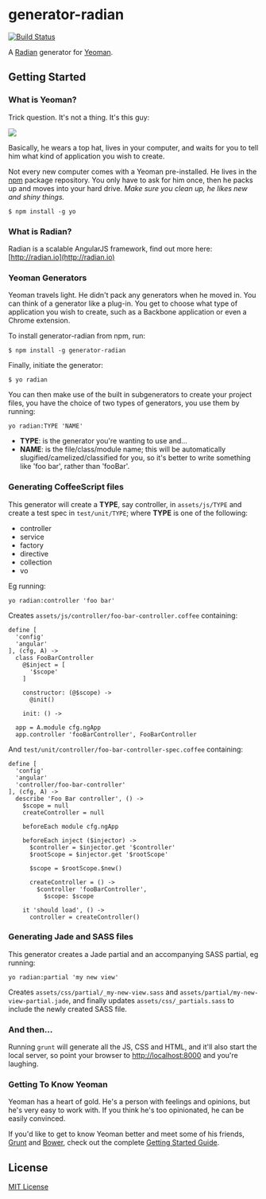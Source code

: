 # generator-radian
[![Build Status](https://travis-ci.org/ahmednuaman/generator-radian.png?branch=v0.0.1)](https://travis-ci.org/ahmednuaman/generator-radian)

A [Radian](http://radian.io) generator for [Yeoman](http://yeoman.io).

## Getting Started

### What is Yeoman?

Trick question. It's not a thing. It's this guy:

![](http://i.imgur.com/JHaAlBJ.png)

Basically, he wears a top hat, lives in your computer, and waits for you to tell him what kind of application you wish to create.

Not every new computer comes with a Yeoman pre-installed. He lives in the [npm](https://npmjs.org) package repository. You only have to ask for him once, then he packs up and moves into your hard drive. *Make sure you clean up, he likes new and shiny things.*

```
$ npm install -g yo
```

### What is Radian?

Radian is a scalable AngularJS framework, find out more here: [http://radian.io](http://radian.io)

### Yeoman Generators

Yeoman travels light. He didn't pack any generators when he moved in. You can think of a generator like a plug-in. You get to choose what type of application you wish to create, such as a Backbone application or even a Chrome extension.

To install generator-radian from npm, run:

```
$ npm install -g generator-radian
```

Finally, initiate the generator:

```
$ yo radian
```

You can then make use of the built in subgenerators to create your project files, you have the choice of two types of generators, you use them by running:

    yo radian:TYPE 'NAME'

- **TYPE**: is the generator you're wanting to use and...
- **NAME**: is the file/class/module name; this will be automatically slugified/camelized/classified for you, so it's better to write something like 'foo bar', rather than 'fooBar'.

### Generating CoffeeScript files

This generator will create a **TYPE**, say controller, in `assets/js/TYPE` and create a test spec in `test/unit/TYPE`; where **TYPE** is one of the following:

- controller
- service
- factory
- directive
- collection
- vo

Eg running:

    yo radian:controller 'foo bar'

Creates `assets/js/controller/foo-bar-controller.coffee` containing:

    define [
      'config'
      'angular'
    ], (cfg, A) ->
      class FooBarController
        @$inject = [
          '$scope'
        ]

        constructor: (@$scope) ->
          @init()

        init: () ->

      app = A.module cfg.ngApp
      app.controller 'fooBarController', FooBarController

And `test/unit/controller/foo-bar-controller-spec.coffee` containing:

    define [
      'config'
      'angular'
      'controller/foo-bar-controller'
    ], (cfg, A) ->
      describe 'Foo Bar controller', () ->
        $scope = null
        createController = null

        beforeEach module cfg.ngApp

        beforeEach inject ($injector) ->
          $controller = $injector.get '$controller'
          $rootScope = $injector.get '$rootScope'

          $scope = $rootScope.$new()

          createController = () ->
            $controller 'fooBarController',
              $scope: $scope

        it 'should load', () ->
          controller = createController()

### Generating Jade and SASS files

This generator creates a Jade partial and an accompanying SASS partial, eg running:

    yo radian:partial 'my new view'

Creates `assets/css/partial/_my-new-view.sass` and `assets/partial/my-new-view-partial.jade`, and finally updates `assets/css/_partials.sass` to include the newly created SASS file.

### And then...

Running `grunt` will generate all the JS, CSS and HTML, and it'll also start the local server, so point your browser to [http://localhost:8000](http://localhost:8000) and you're laughing.

### Getting To Know Yeoman

Yeoman has a heart of gold. He's a person with feelings and opinions, but he's very easy to work with. If you think he's too opinionated, he can be easily convinced.

If you'd like to get to know Yeoman better and meet some of his friends, [Grunt](http://gruntjs.com) and [Bower](http://bower.io), check out the complete [Getting Started Guide](https://github.com/yeoman/yeoman/wiki/Getting-Started).


## License

[MIT License](http://en.wikipedia.org/wiki/MIT_License)
